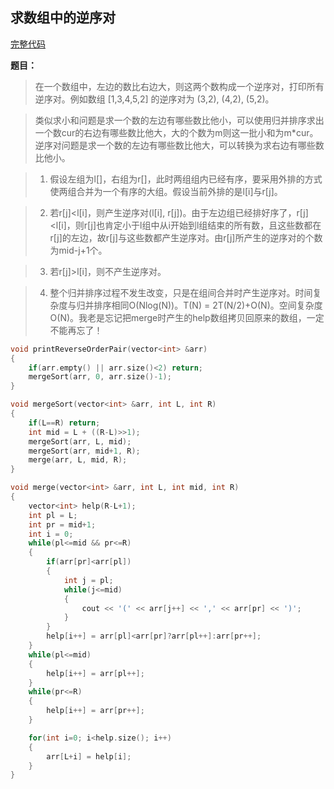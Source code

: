 ## 求数组中的逆序对
[完整代码](https://github.com/ludandandan/Programmer-interview-guide/blob/master/Chapter00_BasicVideo/print_ReverseOrderPair.cpp)

**题目：**
> 在一个数组中，左边的数比右边大，则这两个数构成一个逆序对，打印所有逆序对。例如数组 [1,3,4,5,2] 的逆序对为 (3,2), (4,2), (5,2)。

> 类似求小和问题是求一个数的左边有哪些数比他小，可以使用归并排序求出一个数cur的右边有哪些数比他大，大的个数为m则这一批小和为m*cur。逆序对问题是求一个数的左边有哪些数比他大，可以转换为求右边有哪些数比他小。

> 1. 假设左组为l[]，右组为r[]，此时两组组内已经有序，要采用外排的方式使两组合并为一个有序的大组。假设当前外排的是l[i]与r[j]。

> 2. 若r[j]<l[i]，则产生逆序对(l[i], r[j])。由于左边组已经排好序了，r[j]<l[i]，则r[j]也肯定小于l组中从i开始到l组结束的所有数，且这些数都在r[j]的左边，故r[j]与这些数都产生逆序对。由r[j]所产生的逆序对的个数为mid-j+1个。

> 3. 若r[j]>l[i]，则不产生逆序对。

> 4. 整个归并排序过程不发生改变，只是在组间合并时产生逆序对。时间复杂度与归并排序相同O(Nlog(N))。T(N) = 2T(N/2)+O(N)。空间复杂度O(N)。我老是忘记把merge时产生的help数组拷贝回原来的数组，一定不能再忘了！

```c++
void printReverseOrderPair(vector<int> &arr)
{
    if(arr.empty() || arr.size()<2) return;
    mergeSort(arr, 0, arr.size()-1);
}

void mergeSort(vector<int> &arr, int L, int R)
{
    if(L==R) return;
    int mid = L + ((R-L)>>1);
    mergeSort(arr, L, mid);
    mergeSort(arr, mid+1, R);
    merge(arr, L, mid, R);
}

void merge(vector<int> &arr, int L, int mid, int R)
{
    vector<int> help(R-L+1);
    int pl = L;
    int pr = mid+1;
    int i = 0;
    while(pl<=mid && pr<=R)
    {
        if(arr[pr]<arr[pl])
        {
            int j = pl;
            while(j<=mid)
            {
                cout << '(' << arr[j++] << ',' << arr[pr] << ')';
            }
        }
        help[i++] = arr[pl]<arr[pr]?arr[pl++]:arr[pr++];
    }
    while(pl<=mid)
    {
        help[i++] = arr[pl++];
    }
    while(pr<=R)
    {
        help[i++] = arr[pr++];
    }

    for(int i=0; i<help.size(); i++)
    {
        arr[L+i] = help[i];
    }
}

```
